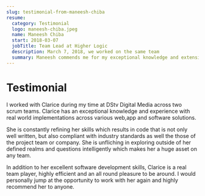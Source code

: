 ```yaml
---
slug: testimonial-from-maneesh-chiba
resume:
  category: Testimonial
  logo: maneesh-chiba.jpeg
  name: Maneesh Chiba
  start: 2018-03-07
  jobTitle: Team Lead at Higher Logic
  description: March 7, 2018, we worked on the same team
  summary: Maneesh commends me for my exceptional knowledge and extensive experience in real-world implementations across various web, app, and software solutions, noting my commitment to refining skills, adherence to industry standards, and valuable contributions as an intelligent and questioning team player, expressing a strong desire to work with me again and highly recommending me to others.
---
```


# Testimonial

I worked with Clarice during my time at DStv Digital Media
across two scrum teams. Clarice has an exceptional knowledge and experience
with real world implementations across various web,app and software solutions.

She is constantly refining her skills which results in code that is not only well
written, but also compliant with industry standards as well the those of the project
team or company. She is unfliching in exploring outside of her defined realms and questions
intelligently which makes her a huge asset on any team.

In addition to her excellent software development skills, Clarice is a real team player,
highly efficient and an all round pleasure to be around. I would personally jump at the
opportunity to work with her again and highly recommend her to anyone.
